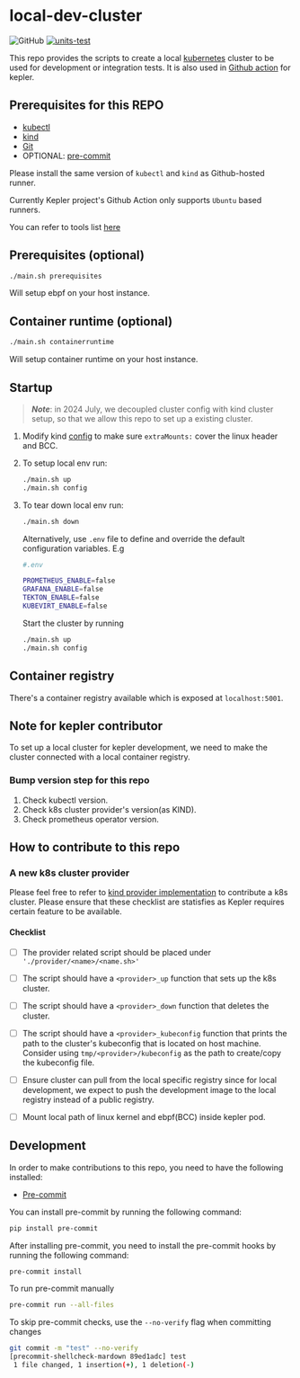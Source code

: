 # local-dev-cluster

![GitHub](https://img.shields.io/github/license/sustainable-computing-io/local-dev-cluster)
[![units-test](https://github.com/sustainable-computing-io/local-dev-cluster/actions/workflows/test.yml/badge.svg)](https://github.com/sustainable-computing-io/local-dev-cluster/actions/workflows/test.yml)

This repo provides the scripts to create a local [kubernetes](kind/kind.sh)
cluster to be used for development or integration tests. It is also used in
[Github action](https://github.com/sustainable-computing-io/kepler-action) for kepler.

## Prerequisites for this REPO

- [kubectl](https://kubernetes.io/docs/tasks/tools/install-kubectl-linux/)
- [kind](https://kind.sigs.k8s.io/docs/user/quick-start/#installing-from-release-binaries)
- [Git](https://git-scm.com/)
- OPTIONAL: [pre-commit](https://pre-commit.com/)

Please install the same version of `kubectl` and `kind` as Github-hosted runner.

Currently Kepler project's Github Action only supports `Ubuntu` based runners.

You can refer to tools list [here](https://github.com/actions/runner-images/blob/main/images/ubuntu/Ubuntu2204-Readme.md#tools)

## Prerequisites (optional)

```bash
./main.sh prerequisites
```

Will setup ebpf on your host instance.

## Container runtime (optional)

```bash
./main.sh containerruntime
```

Will setup container runtime on your host instance.

## Startup

> **_Note_**: in 2024 July, we decoupled cluster config with kind cluster setup,
so that we allow this repo to set up a existing cluster.

1. Modify kind [config](./kind/manifests/kind.yml) to make sure `extraMounts:` cover
   the linux header and BCC.
2. To setup local env run:

    ```bash
    ./main.sh up
    ./main.sh config
    ```

3. To tear down local env run:

    ```bash
    ./main.sh down
    ```

    Alternatively, use `.env` file to define and override the default configuration
    variables. E.g

    ```sh
    #.env

    PROMETHEUS_ENABLE=false
    GRAFANA_ENABLE=false
    TEKTON_ENABLE=false
    KUBEVIRT_ENABLE=false
    ```

    Start the cluster by running

    ```sh
    ./main.sh up
    ./main.sh config
    ```

## Container registry

There's a container registry available which is exposed at `localhost:5001`.

## Note for kepler contributor

To set up a local cluster for kepler development, we need to make the cluster
connected with a local container registry.

### Bump version step for this repo

1. Check kubectl version.
1. Check k8s cluster provider's version(as KIND).
1. Check prometheus operator version.

## How to contribute to this repo

### A new k8s cluster provider

Please feel free to refer to [kind provider implementation](providers/kind/kind.sh)
to contribute a k8s cluster. Please ensure that these checklist are statisfies
as Kepler requires certain feature to be available.

#### Checklist

- [ ] The provider related script should be placed under `'./provider/<name>/<name.sh>'`
- [ ] The script should have a `<provider>_up` function that sets up the k8s cluster.
- [ ] The script should have a `<provider>_down` function that deletes the cluster.
- [ ] The script should have a `<provider>_kubeconfig` function that prints
      the path to the cluster's kubeconfig that is located on host machine.
      Consider using `tmp/<provider>/kubeconfig` as the path to create/copy the
      kubeconfig file.

- [ ] Ensure cluster can pull from the local specific registry since for local
      development, we expect to push the development image to the local registry
      instead of a public registry.
- [ ] Mount local path of linux kernel and ebpf(BCC) inside kepler pod.

## Development

In order to make contributions to this repo, you need to have the following installed:

- [Pre-commit](https://pre-commit.com/#install)

You can install pre-commit by running the following command:

```bash
pip install pre-commit
```

After installing pre-commit, you need to install the pre-commit hooks by
running the following command:

```bash
pre-commit install
```

To run pre-commit manually

```bash
pre-commit run --all-files
```

To skip pre-commit checks, use the `--no-verify` flag when committing changes

```bash
git commit -m "test" --no-verify
[precommit-shellcheck-mardown 89ed1adc] test
 1 file changed, 1 insertion(+), 1 deletion(-)
```
